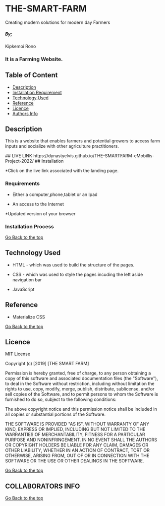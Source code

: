 # THE-SMART-FARM
Creating modern solutions for modern day Farmers

##### By;

Kipkemoi Rono


### It is a Farming Website.

## Table of Content

+ [Description](#description)
+ [Installation Requirement](#Installation)
+ [Technology Used](#technology-used)
+ [Reference](#reference)
+ [Licence](#licence)
+ [Authors Info](#author-Info)

## Description
<p>This is  a website that enables farmers and potential growers to access farm inputs and socialize with other agriculture practitioners.</p>
## LIVE LINK
https://dynastyelvis.github.io/THE-SMARTFARM-eMobillis-Project-2022/
## Installation

*Click on the live link associated with the landing page.

### Requirements

* Either a computer,phone,tablet or an Ipad

* An access to the Internet

*Updated version of your browser

### Installation Process

[Go Back to the top](#portfolio)

## Technology Used
* HTML - which was used to build the structure of the pages.

* CSS - which was used to style the pages incuding the left aside navigation bar

* JavaScript


## Reference
* Materialize CSS




[Go Back to the top](#portfolio)

## Licence

MIT License

Copyright (c) [2019] [THE SMART FARM]

Permission is hereby granted, free of charge, to any person obtaining a copy
of this software and associated documentation files (the "Software"), to deal
in the Software without restriction, including without limitation the rights
to use, copy, modify, merge, publish, distribute, sublicense, and/or sell
copies of the Software, and to permit persons to whom the Software is
furnished to do so, subject to the following conditions:

The above copyright notice and this permission notice shall be included in all
copies or substantial portions of the Software.

THE SOFTWARE IS PROVIDED "AS IS", WITHOUT WARRANTY OF ANY KIND, EXPRESS OR
IMPLIED, INCLUDING BUT NOT LIMITED TO THE WARRANTIES OF MERCHANTABILITY,
FITNESS FOR A PARTICULAR PURPOSE AND NONINFRINGEMENT. IN NO EVENT SHALL THE
AUTHORS OR COPYRIGHT HOLDERS BE LIABLE FOR ANY CLAIM, DAMAGES OR OTHER
LIABILITY, WHETHER IN AN ACTION OF CONTRACT, TORT OR OTHERWISE, ARISING FROM,
OUT OF OR IN CONNECTION WITH THE SOFTWARE OR THE USE OR OTHER DEALINGS IN THE
SOFTWARE.

[Go Back to the top](#portfolio)

## COLLABORATORS INFO



[Go Back to the top](#portfolio)
